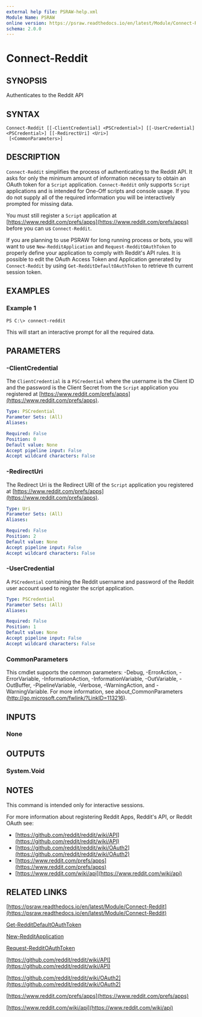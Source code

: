 ```yaml
---
external help file: PSRAW-help.xml
Module Name: PSRAW
online version: https://psraw.readthedocs.io/en/latest/Module/Connect-Reddit
schema: 2.0.0
---
```


# Connect-Reddit

## SYNOPSIS
Authenticates to the Reddit API

## SYNTAX

```
Connect-Reddit [[-ClientCredential] <PSCredential>] [[-UserCredential] <PSCredential>] [[-RedirectUri] <Uri>]
 [<CommonParameters>]
```

## DESCRIPTION
`Connect-Reddit` simplifies the process of authenticating to the Reddit API. It asks for only the minimum amount of information necessary to obtain an OAuth token for a `Script` application. `Connect-Reddit` only supports `Script` applications and is intended for One-Off scripts and console usage. If you do not supply all of the required information you will be interactively prompted for missing data. 

You must still register a `Script` application at [https://www.reddit.com/prefs/apps](https://www.reddit.com/prefs/apps) before you can us `Connect-Reddit`.

If you are planning to use PSRAW for long running process or bots, you will want to use `New-RedditApplication` and `Request-RedditOAuthToken` to properly define your application to comply with Reddit's API rules. It is possible to edit the OAuth Access Token and Application generated by `Connect-Reddit` by using `Get-RedditDefaultOAuthToken` to retrieve th current session token.

## EXAMPLES

### Example 1
```
PS C:\> connect-reddit
```

This will start an interactive prompt for all the required data.

## PARAMETERS

### -ClientCredential
The `ClientCredential` is a `PSCredential` where the username is the Client ID and the password is the Client Secret from the `Script` application you registered at [https://www.reddit.com/prefs/apps](https://www.reddit.com/prefs/apps).

```yaml
Type: PSCredential
Parameter Sets: (All)
Aliases: 

Required: False
Position: 0
Default value: None
Accept pipeline input: False
Accept wildcard characters: False
```

### -RedirectUri
The Redirect Uri is the Redirect URI of the `Script` application you registered at [https://www.reddit.com/prefs/apps](https://www.reddit.com/prefs/apps).

```yaml
Type: Uri
Parameter Sets: (All)
Aliases: 

Required: False
Position: 2
Default value: None
Accept pipeline input: False
Accept wildcard characters: False
```

### -UserCredential
A `PSCredential` containing the Reddit username and password of the Reddit user account used to register the script application.

```yaml
Type: PSCredential
Parameter Sets: (All)
Aliases: 

Required: False
Position: 1
Default value: None
Accept pipeline input: False
Accept wildcard characters: False
```

### CommonParameters
This cmdlet supports the common parameters: -Debug, -ErrorAction, -ErrorVariable, -InformationAction, -InformationVariable, -OutVariable, -OutBuffer, -PipelineVariable, -Verbose, -WarningAction, and -WarningVariable. For more information, see about_CommonParameters (http://go.microsoft.com/fwlink/?LinkID=113216).

## INPUTS

### None

## OUTPUTS

### System.Void

## NOTES
This command is intended only for interactive sessions.

For more information about registering Reddit Apps, Reddit's API, or Reddit OAuth see:

* [https://github.com/reddit/reddit/wiki/API](https://github.com/reddit/reddit/wiki/API)
* [https://github.com/reddit/reddit/wiki/OAuth2](https://github.com/reddit/reddit/wiki/OAuth2)
* [https://www.reddit.com/prefs/apps](https://www.reddit.com/prefs/apps)
* [https://www.reddit.com/wiki/api](https://www.reddit.com/wiki/api)

## RELATED LINKS

[https://psraw.readthedocs.io/en/latest/Module/Connect-Reddit](https://psraw.readthedocs.io/en/latest/Module/Connect-Reddit)

[Get-RedditDefaultOAuthToken](https://psraw.readthedocs.io/en/latest/Module/Get-RedditDefaultOAuthToken)

[New-RedditApplication](https://psraw.readthedocs.io/en/latest/Module/New-RedditApplication)

[Request-RedditOAuthToken](https://psraw.readthedocs.io/en/latest/Module/Request-RedditOAuthToken)

[https://github.com/reddit/reddit/wiki/API](https://github.com/reddit/reddit/wiki/API)

[https://github.com/reddit/reddit/wiki/OAuth2](https://github.com/reddit/reddit/wiki/OAuth2)

[https://www.reddit.com/prefs/apps](https://www.reddit.com/prefs/apps)

[https://www.reddit.com/wiki/api](https://www.reddit.com/wiki/api)
